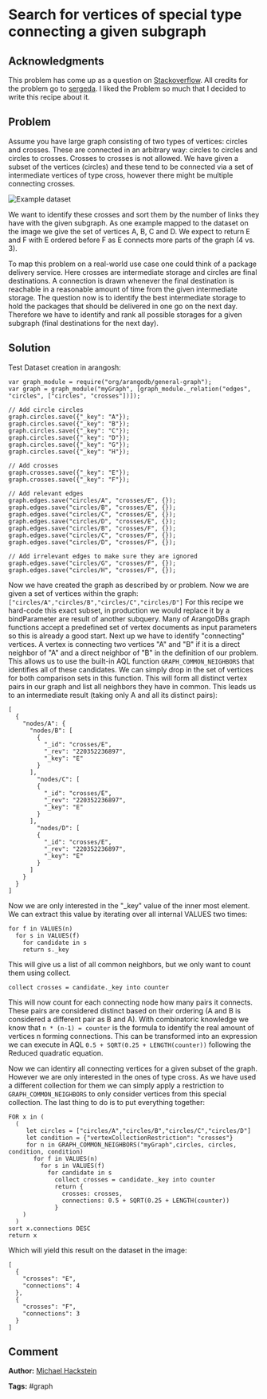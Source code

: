 # Search for vertices of special type connecting a given subgraph

## Acknowledgments
This problem has come up as a question on [Stackoverflow][1].
All credits for the problem go to [sergeda][2].
I liked the Problem so much that I decided to write this recipe about it.

## Problem

Assume you have large graph consisting of two types of vertices: circles and crosses.
These are connected in an arbitrary way: circles to circles and circles to crosses.
Crosses to crosses is not allowed.
We have given a subset of the vertices (circles) and these tend to be connected via a set of intermediate vertices of type cross, however there might be multiple connecting crosses.

![Example dataset][3]

We want to identify these crosses and sort them by the number of links they have with the given subgraph.
As one example mapped to the dataset on the image we give the set of vertices A, B, C and D.
We expect to return E and F with E ordered before F as E connects more parts of the graph (4 vs. 3).

To map this problem on a real-world use case one could think of a package delivery service.
Here crosses are intermediate storage and circles are final destinations.
A connection is drawn whenever the final destination is reachable in a reasonable amount of time from the given intermediate storage.
The question now is to identify the best intermediate storage to hold the packages that should be delivered in one go on the next day.
Therefore we have to identify and rank all possible storages for a given subgraph (final destinations for the next day).

## Solution

Test Dataset creation in arangosh:

    var graph_module = require("org/arangodb/general-graph");
    var graph = graph_module("myGraph", [graph_module._relation("edges", "circles", ["circles", "crosses"])]);

    // Add circle circles
    graph.circles.save({"_key": "A"});
    graph.circles.save({"_key": "B"});
    graph.circles.save({"_key": "C"});
    graph.circles.save({"_key": "D"});
    graph.circles.save({"_key": "G"});
    graph.circles.save({"_key": "H"});

    // Add crosses
    graph.crosses.save({"_key": "E"});
    graph.crosses.save({"_key": "F"});

    // Add relevant edges
    graph.edges.save("circles/A", "crosses/E", {});
    graph.edges.save("circles/B", "crosses/E", {});
    graph.edges.save("circles/C", "crosses/E", {});
    graph.edges.save("circles/D", "crosses/E", {});
    graph.edges.save("circles/B", "crosses/F", {});
    graph.edges.save("circles/C", "crosses/F", {});
    graph.edges.save("circles/D", "crosses/F", {});

    // Add irrelevant edges to make sure they are ignored
    graph.edges.save("circles/G", "crosses/F", {});
    graph.edges.save("circles/H", "crosses/F", {});

Now we have created the graph as described by or problem.
Now we are given a set of vertices within the graph: `["circles/A","circles/B","circles/C","circles/D"]`
For this recipe we hard-code this exact subset, in production we would replace it by a bindParameter are result of another subquery.
Many of ArangoDBs graph functions accept a predefined set of vertex documents as input parameters so this is already a good start.
Next up we have to identify "connecting" vertices.
A vertex is connecting two vertices "A" and "B" if it is a direct neighbor of "A" and a direct neighbor of "B" in the definition of our problem.
This allows us to use the built-in AQL function `GRAPH_COMMON_NEIGHBORS` that identifies all of these candidates.
We can simply drop in the set of vertices for both comparison sets in this function.
This will form all distinct vertex pairs in our graph and list all neighbors they have in common.
This leads us to an intermediate result (taking only A and all its distinct pairs):

    [
      {
        "nodes/A": {
          "nodes/B": [
            {
              "_id": "crosses/E",
              "_rev": "220352236897",
              "_key": "E"
            }
          ],
            "nodes/C": [
            {
              "_id": "crosses/E",
              "_rev": "220352236897",
              "_key": "E"
            }
          ],
            "nodes/D": [
            {
              "_id": "crosses/E",
              "_rev": "220352236897",
              "_key": "E"
            }
          ]
        }
      }
    ]

Now we are only interested in the "_key" value of the inner most element.
We can extract this value by iterating over all internal VALUES two times:

    for f in VALUES(n)
      for s in VALUES(f)
        for candidate in s 
        return s._key

This will give us a list of all common neighbors, but we only want to count them using collect.

    collect crosses = candidate._key into counter

This will now count for each connecting node how many pairs it connects.
These pairs are considered distinct based on their ordering (A and B is considered a different pair as B and A).
With combinatoric knowledge we know that `n * (n-1) = counter` is the formula to identify the real amount of vertices n forming connections.
This can be transformed into an expression we can execute in AQL `0.5 + SQRT(0.25 + LENGTH(counter))` following the Reduced quadratic equation.

Now we can identiry all connecting vertices for a given subset of the graph.
However we are only interested in the ones of type cross.
As we have used a different collection for them we can simply apply a restriction to `GRAPH_COMMON_NEIGHBORS` to only consider vertices from this special collection.
The last thing to do is to put everything together:

    FOR x in (
      (
         let circles = ["circles/A","circles/B","circles/C","circles/D"]
         let condition = {"vertexCollectionRestriction": "crosses"}
         for n in GRAPH_COMMON_NEIGHBORS("myGraph",circles, circles, condition, condition)
           for f in VALUES(n)
             for s in VALUES(f)
               for candidate in s 
                 collect crosses = candidate._key into counter
                 return {
                   crosses: crosses,
                   connections: 0.5 + SQRT(0.25 + LENGTH(counter))
                 }
        )
      )
    sort x.connections DESC
    return x

Which will yield this result on the dataset in the image:

    [
      {
        "crosses": "E",
        "connections": 4
      },
      {
        "crosses": "F",
        "connections": 3
      }
    ]

## Comment

**Author:** [Michael Hackstein](https://github.com/mchacki)

**Tags:** #graph

[1]: http://stackoverflow.com/questions/27520753/find-the-cross-node-for-number-of-nodes-in-arangodb/27530898?noredirect=1#comment43506796_27530898
[2]: http://stackoverflow.com/users/2592822/sergeda
[3]: https://www.arangodb.com/wp-content/uploads/2014/12/graph1.png
